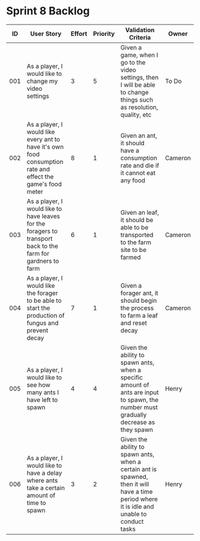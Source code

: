 # Sprint 8 Backlog
| ID | User Story | Effort | Priority | Validation Criteria | Owner |
|----|------------|--------|----------|---------------------|-------|
| 001 | As a player, I would like to change my video settings  | 3 | 5 | Given a game, when I go to the video settings, then I will be able to change things such as resolution, quality, etc | To Do | 
| 002 | As a player, I would like every ant to have it's own food consumption rate and effect the game's food meter | 8 | 1 | Given an ant, it should have a consumption rate and die if it cannot eat any food | Cameron |
| 003 | As a player, I would like to have leaves for the foragers to transport back to the farm for gardners to farm | 6 | 1 | Given an leaf, it should be able to be transported to the farm site to be farmed | Cameron | 
| 004 | As a player, I would like the forager to be able to start the production of fungus and prevent decay | 7 | 1 | Given a forager ant, it should begin the process to farm a leaf and reset decay | Cameron | 
| 005 | As a player, I would like to see how many ants I have left to spawn | 4 | 4 | Given the ability to spawn ants, when a specific amount of ants are input to spawn, the number must gradually decrease as they spawn | Henry | 
| 006 | As a player, I would like to have a delay where ants take a certain amount of time to spawn | 3 | 2 | Given the ability to spawn ants, when a certain ant is spawned, then it will have a time period where it is idle and unable to conduct tasks | Henry | 
